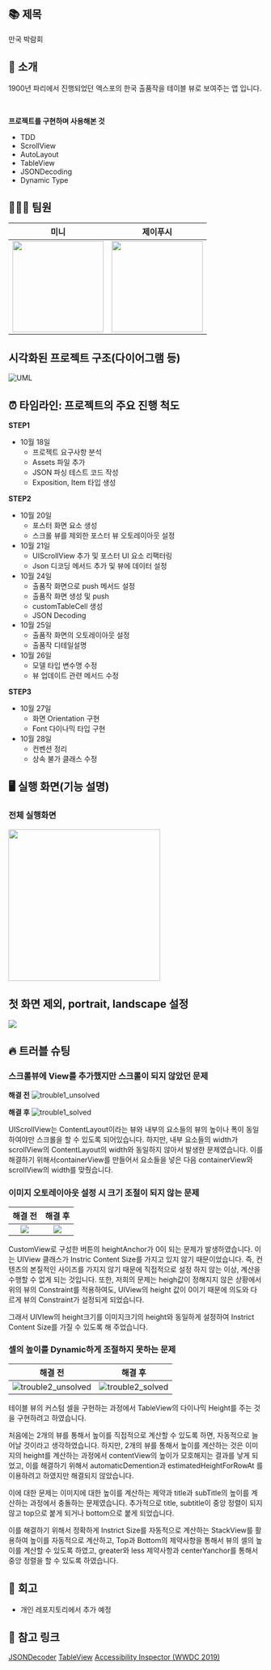 ## 📚 제목
만국 박람회

## 📖 소개
1900년 파리에서 진행되었던 엑스포의 한국 출품작을 테이블 뷰로 보여주는 앱 입니다.

<br/>

**프로젝트를 구현하며 사용해본 것**
- TDD
- ScrollView
- AutoLayout
- TableView
- JSONDecoding
- Dynamic Type

## 🧑🏻‍💻 팀원

|미니|제이푸시|
|:-:|:-:|
| <img src="https://i.imgur.com/jEks1gy.png" width="180px"/> | <img width="180px" src="https://i.imgur.com/JqEDLOf.jpg"> |

## 시각화된 프로젝트 구조(다이어그램 등)
![UML](https://i.imgur.com/FlWv9TB.png)

## ⏰ 타임라인: 프로젝트의 주요 진행 척도

**STEP1**
- 10월 18일
    - 프로젝트 요구사항 분석
    - Assets 파일 추가
    - JSON 파싱 테스트 코드 작성
    - Exposition, Item 타입 생성

**STEP2**
- 10월 20일
    - 포스터 화면 요소 생성
    - 스크롤 뷰를 제외한 포스터 뷰 오토레이아웃 설정
- 10월 21일
    - UIScrollView 추가 및 포스터 UI 요소 리팩터링
    - Json 디코딩 메서드 추가 및 뷰에 데이터 설정
- 10월 24일
    - 출품작 화면으로 push 메서드 설정
    - 출품작 화면 생성 및 push
    - customTableCell 생성
    - JSON Decoding
- 10월 25일
    - 출품작 화면의 오토레이아웃 설정
    - 출품작 디테일설명
- 10월 26일
    - 모델 타입 변수명 수정
    - 뷰 업데이트 관련 메서드 수정

**STEP3**
- 10월 27일
    - 화면 Orientation 구현
    - Font 다이나믹 타입 구현
- 10월 28일
    - 컨벤션 정리
    - 상속 불가 클래스 수정


## 🖥 실행 화면(기능 설명)

### 전체 실행화면
<img src="https://i.imgur.com/LNcK4cp.gif" width = "300px">

## 첫 화면 제외, portrait, landscape 설정

![](https://i.imgur.com/tdxM0oZ.gif)


## 🔥 트러블 슈팅

### 스크롤뷰에 View를 추가했지만 스크롤이 되지 않았던 문제
**해결 전**
![trouble1_unsolved](https://i.imgur.com/EoFD52o.png)

**해결 후**
![trouble1_solved](https://i.imgur.com/gcbGVJN.png)


UIScrollView는 ContentLayout이라는 뷰와 내부의 요소들의 뷰의 높이나 폭이 동일하여야만 스크롤을 할 수 있도록 되어있습니다. 하지만, 내부 요소들의 width가 scrollView의 ContentLayout의 width와 동일하지 않아서 발생한 문제였습니다. 이를 해결하기 위해서containerView를 만들어서 요소들을 넣은 다음 containerView와 scrollView의 width를 맞췄습니다.

### 이미지 오토레이아웃 설정 시 크기 조절이 되지 않는 문제

| 해결 전| 해결 후 |
|:-:|:-:|
| ![](https://i.imgur.com/fVrF9vW.png)|![](https://i.imgur.com/bGDPl38.png)

CustomView로 구성한 버튼의 heightAnchor가 0이 되는 문제가 발생하였습니다. 이는 UIView 클래스가 Instric Content Size를 가지고 있지 않기 때문이었습니다. 즉, 컨텐츠의 본질적인 사이즈를 가지지 않기 때문에 직접적으로 설정 하지 않는 이상, 계산을 수행할 수 없게 되는 것입니다. 
또한, 저희의 문제는 heigh값이 정해지지 않은 상황에서 위의 뷰의 Constraint를 적용하여도, UIView의 height 값이 0이기 때문에 의도와 다르게 뷰의 Constraint가 설정되게 되었습니다.

그래서 UIVIew의 height크기를 이미지크기의 height와 동일하게 설정하여 Instrict Content Size를 가질 수 있도록 해 주었습니다.

### 셀의 높이를 Dynamic하게 조절하지 못하는 문제

| 해결 전| 해결 후 |
|:-:|:-:|
| ![trouble2_unsolved](https://i.imgur.com/N73YsIM.png) | ![trouble2_solved](https://i.imgur.com/dGk4Vxo.png) |

테이블 뷰의 커스텀 셀을 구현하는 과정에서 TableView의 다이나믹 Height를 주는 것을 구현하려고 하였습니다.

처음에는 2개의 뷰를 통해서 높이를 직접적으로 계산할 수 있도록 하면, 자동적으로 늘어날 것이라고 생각하였습니다. 하지만, 2개의 뷰를 통해서 높이를 계산하는 것은 이미지의 height를 계산하는 과정에서 contentView의 높이가 모호해지는 결과를 낳게 되었고, 이를 해결하기 위해서 automaticDemention과 estimatedHeightForRowAt 를 이용하려고 하였지만 해결되지 않았습니다.

이에 대한 문제는 이미지에 대한 높이를 계산하는 제약과 title과 subTitle의 높이를 계산하는 과정에서 충돌하는 문제였습니다. 추가적으로 title, subtitle이 중앙 정렬이 되지 않고 top으로 붙게 되거나 bottom으로 붙게 되었습니다.

이를 해결하기 위해서 정확하게 Instrict Size를 자동적으로 계산하는 StackView를 활용하여 높이를 자동적으로 계산하고, Top과 Bottom의 제약사항을 통해서 뷰의 셀의 높이를 계산할 수 있도록 하였고, greater와 less 제약사항과 centerYanchor를 통해서 중앙 정렬을 할 수 있도록 하였습니다.

## 🤔 회고
- 개인 레포지토리에서 추가 예정

## 🔗 참고 링크
[JSONDecoder](https://developer.apple.com/documentation/foundation/jsondecoder)
[TableView](https://developer.apple.com/documentation/uikit/views_and_controls/table_views)
[Accessibility Inspector (WWDC 2019)](https://developer.apple.com/videos/play/wwdc2019/257/)
